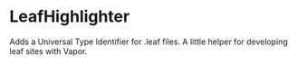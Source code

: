 # LeafHighlighter
Adds a Universal Type Identifier for .leaf files. A little helper for developing leaf sites with Vapor. 
